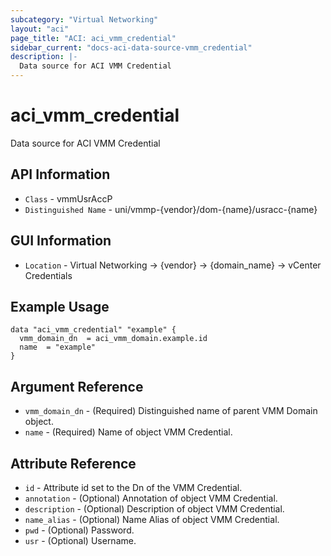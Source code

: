 ```yaml
---
subcategory: "Virtual Networking"
layout: "aci"
page_title: "ACI: aci_vmm_credential"
sidebar_current: "docs-aci-data-source-vmm_credential"
description: |-
  Data source for ACI VMM Credential
---
```


# aci_vmm_credential #

Data source for ACI VMM Credential


## API Information ##

* `Class` - vmmUsrAccP
* `Distinguished Name` - uni/vmmp-{vendor}/dom-{name}/usracc-{name}

## GUI Information ##

* `Location` - Virtual Networking -> {vendor} -> {domain_name} -> vCenter Credentials

## Example Usage ##

```hcl
data "aci_vmm_credential" "example" {
  vmm_domain_dn  = aci_vmm_domain.example.id
  name  = "example"
}
```

## Argument Reference ##

* `vmm_domain_dn` - (Required) Distinguished name of parent VMM Domain object.
* `name` - (Required) Name of object VMM Credential.

## Attribute Reference ##

* `id` - Attribute id set to the Dn of the VMM Credential.
* `annotation` - (Optional) Annotation of object VMM Credential.
* `description` - (Optional) Description of object VMM Credential.
* `name_alias` - (Optional) Name Alias of object VMM Credential.
* `pwd` - (Optional) Password.
* `usr` - (Optional) Username.
